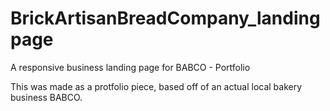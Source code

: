 # BrickArtisanBreadCompany_landingpage
A responsive business landing page for BABCO - Portfolio

This was made as a protfolio piece, based off of an actual local bakery business BABCO.
